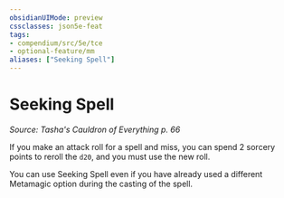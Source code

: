 ```yaml
---
obsidianUIMode: preview
cssclasses: json5e-feat
tags:
- compendium/src/5e/tce
- optional-feature/mm
aliases: ["Seeking Spell"]
---
```

# Seeking Spell
*Source: Tasha's Cauldron of Everything p. 66*  

If you make an attack roll for a spell and miss, you can spend 2 sorcery points to reroll the `d20`, and you must use the new roll.

You can use Seeking Spell even if you have already used a different Metamagic option during the casting of the spell.